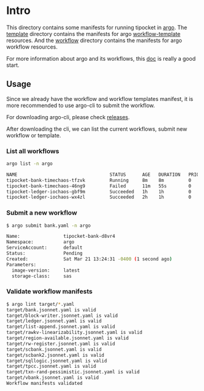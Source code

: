# Intro

This directory contains some manifests for running tipocket in [argo](https://github.com/argoproj/argo). The [template](./template) directory
contains the manifests for argo [workflow-template](https://github.com/argoproj/argo/blob/master/docs/workflow-templates.md) resources. And the [workflow](./workflow) directory contains the manifests for argo workflow resources.

For more information about argo and its workflows, this [doc](https://argoproj.github.io/docs/argo/examples/readme.html) is really a good start.

## Usage

Since we already have the workflow and workflow templates manifest, it is more recommended to use argo-cli to submit the workflow.

For downloading argo-cli, please check [releases](https://github.com/argoproj/argo/releases).

After downloading the cli, we can list the current workflows, submit new workflow or template.

### List all workflows

``` bash
argo list -n argo

NAME                                  STATUS      AGE   DURATION   PRIORITY
tipocket-bank-timechaos-tfzvk         Running     8m    8m         0
tipocket-bank-timechaos-46ng9         Failed      11m   55s        0
tipocket-ledger-iochaos-gbf9m         Succeeded   1h    1h         0
tipocket-ledger-iochaos-wx4zl         Succeeded   2h    1h         0
```

### Submit a new workflow

```bash
$ argo submit bank.yaml -n argo

Name:                tipocket-bank-d8vr4
Namespace:           argo
ServiceAccount:      default
Status:              Pending
Created:             Sat Mar 21 13:24:31 -0400 (1 second ago)
Parameters:
  image-version:     latest
  storage-class:     sas
```

### Validate workflow manifests

```bash
$ argo lint target/*.yaml
target/bank.jsonnet.yaml is valid
target/block-writer.jsonnet.yaml is valid
target/ledger.jsonnet.yaml is valid
target/list-append.jsonnet.yaml is valid
target/rawkv-linearizability.jsonnet.yaml is valid
target/region-available.jsonnet.yaml is valid
target/rw-register.jsonnet.yaml is valid
target/scbank.jsonnet.yaml is valid
target/scbank2.jsonnet.yaml is valid
target/sqllogic.jsonnet.yaml is valid
target/tpcc.jsonnet.yaml is valid
target/txn-rand-pessimistic.jsonnet.yaml is valid
target/vbank.jsonnet.yaml is valid
Workflow manifests validated
```
